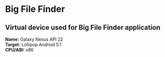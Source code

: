 # Big File Finder

## Virtual device used for Big File Finder application

**Name:** Galaxy Nexus API 22 <br/>
**Target:** Lollipop Android 5.1 <br/>
**CPU/ABI:** x86 <br/>
